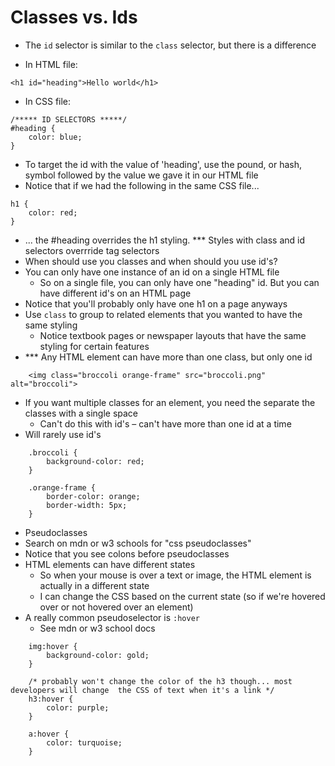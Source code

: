 # Classes vs. Ids

- The `id` selector is similar to the `class` selector, but there is a difference

- In HTML file:
```
<h1 id="heading">Hello world</h1>
```
- In CSS file:
```
/***** ID SELECTORS *****/
#heading {
    color: blue;
}
```
- To target the id with the value of 'heading', use the pound, or hash, symbol followed by the value we gave it in our HTML file
- Notice that if we had the following in the same CSS file...
```
h1 {
    color: red;
}
```
- ... the #heading overrides the h1 styling. *** Styles with class and id selectors overrride tag selectors
- When should use you classes and when should you use id's?
- You can only have one instance of an id on a single HTML file
    - So on a single file, you can only have one "heading" id. But you can have different id's on an HTML page
- Notice that you'll probably only have one h1 on a page anyways
-  Use `class` to group to related elements that you wanted to have the same styling
    - Notice textbook pages or newspaper layouts that have the same styling for certain features
- *** Any HTML element can have more than one class, but only one id
```
    <img class="broccoli orange-frame" src="broccoli.png" alt="broccoli">
```
- If you want multiple classes for an element, you need the separate the classes with a single space
    - Can't do this with id's – can't have more than one id at a time
- Will rarely use id's
```
    .broccoli {
        background-color: red;
    }

    .orange-frame {
        border-color: orange;
        border-width: 5px;
    }
```

- Pseudoclasses
- Search on mdn or w3 schools for "css pseudoclasses"
- Notice that you see colons before pseudoclasses
- HTML elements can have different states
    - So when your mouse is over a text or image, the HTML element is actually in a different state
    - I can change the CSS based on the current state (so if we're hovered over or not hovered over an element)
- A really common pseudoselector  is `:hover`
    - See mdn or w3 school docs
```
    img:hover {
        background-color: gold;
    }

    /* probably won't change the color of the h3 though... most developers will change  the CSS of text when it's a link */
    h3:hover {
        color: purple;
    }

    a:hover {
        color: turquoise;
    }
```